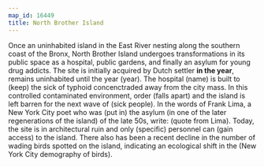 ```yaml
---
map_id: 16449
title: North Brother Island
---
```

Once an uninhabited island in the East River nesting along the southern coast of the Bronx, North Brother Island undergoes transformations in its public space as a hospital, public gardens, and finally an asylum for young drug addicts. The site is initially acquired by Dutch settler __in the year__, remains uninhabited until the year (year). The hospital (name) is built to (keep) the sick of typhoid concenctraded away from the city mass. In this controlled contaminated environment, order (falls apart) and the island is left barren for the next wave of (sick people). In the words of Frank Lima, a New York City poet who was (put in) the asylum (in one of the later regenerations of the island) of the late 50s, write: (quote from Lima). Today, the site is in architectural ruin and only (specific) personnel can (gain access) to the island. There also has been a recent decline in the number of wading birds spotted on the island, indicating an ecological shift in the (New York City demography of birds).

